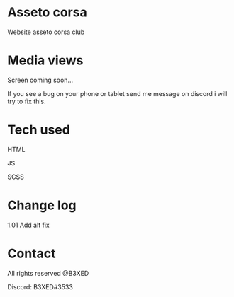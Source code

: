 # Asseto corsa
Website asseto corsa club

# Media views
Screen coming soon...

If you see a bug on your phone or tablet send me message on discord i will try to fix this.

# Tech used
HTML

JS

SCSS

# Change log

1.01 Add alt fix 

# Contact
All rights reserved @B3XED

Discord: B3XED#3533
